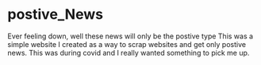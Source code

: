 # postive_News
Ever feeling down, well these news will only be the postive type
This was a simple website I created as a way to scrap websites and get only postive news. This was during covid and I really wanted something to pick me up.
